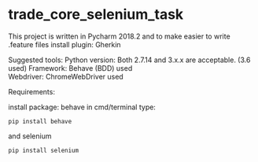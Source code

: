 # trade_core_selenium_task

This project is written in Pycharm 2018.2 and to make easier to write .feature files install plugin: Gherkin

Suggested tools:
Python version: Both 2.7.14 and 3.x.x are acceptable. (3.6 used)
Framework: Behave (BDD) used  
Webdriver: ChromeWebDriver used 

Requirements: 

install package:
behave  in cmd/terminal type: 
```
pip install behave
```
and selenium
```
pip install selenium
```

